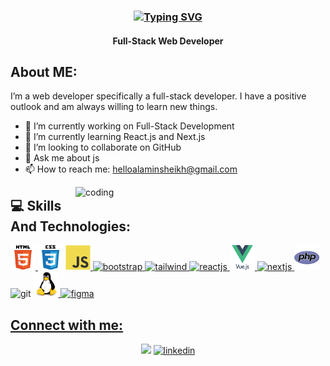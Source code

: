 <h3 align="center">
<a href="https://git.io/typing-svg"><img src="https://readme-typing-svg.demolab.com?      font=Fira+Code&size=24&pause=1000&center=true&vCenter=true&multiline=true&width=460&lines=Hey+there+👋,I'm+Al-Amin+%3C%2F%3E" alt="Typing SVG" /></a>
</h3>
<h4 align="center"> Full-Stack Web Developer</h4>



<!-- About Me part -->
## About ME:
I’m a web developer specifically a full-stack developer. I have a positive outlook and am always willing to learn new things.
- 🔭 I’m currently working on Full-Stack Development 
- 🌱 I’m currently learning React.js and Next.js  
- 👯 I’m looking to collaborate on GitHub 
- 💬 Ask me about js 
- 📫 How to reach me: helloalaminsheikh@gmail.com 
<img align="right" alt="coding" width="400" src="https://i.giphy.com/Rpl1sod1vCXK0L2SUN.webp">
<h2>💻 Skills And Technologies:</h2>

<p align="left"> 
<a href="https://www.w3.org/html/" target="_blank" rel="noreferrer"> <img src="https://raw.githubusercontent.com/devicons/devicon/master/icons/html5/html5-original-wordmark.svg" alt="html5" width="40" height="40"/> </a>
<img src="https://raw.githubusercontent.com/devicons/devicon/master/icons/css3/css3-original-wordmark.svg" alt="css3" width="40" height="40"/> </a> <a href="https://www.figma.com/" target="_blank" rel="noreferrer">  <a href="https://developer.mozilla.org/en-US/docs/Web/JavaScript" target="_blank" rel="noreferrer">  <img src="https://raw.githubusercontent.com/devicons/devicon/master/icons/javascript/javascript-original.svg" alt="javascript" width="40" height="40"/> </a>   <a href="https://getbootstrap.com" target="_blank" rel="noreferrer"> 
  <img src="https://www.vectorlogo.zone/logos/getbootstrap/getbootstrap-ar21.svg" alt="bootstrap" width="70" height="40"/> </a> <a href="https://tailwindcss.com/" target="_blank" rel="noreferrer"> <img src="https://www.vectorlogo.zone/logos/tailwindcss/tailwindcss-icon.svg" alt="tailwind" width="40" height="40"/> </a> 
<a href="https://react.dev/" target="_blank" rel="noreferrer">   <img src="https://www.vectorlogo.zone/logos/reactjs/reactjs-ar21.svg" alt="reactjs" width="70" height="40"/> </a>
  <a href="https://vuejs.org/" target="_blank" rel="noreferrer">   <img src="https://raw.githubusercontent.com/devicons/devicon/master/icons/vuejs/vuejs-original-wordmark.svg" alt="vuejs" width="40" height="40"/> </a>
 <a href="https://nextjs.org/" target="_blank" rel="noreferrer">   <img src="https://www.vectorlogo.zone/logos/nextjs/nextjs-icon.svg" alt="nextjs" width="40" height="40"/> </a>
  <a href="https://www.php.net" target="_blank" rel="noreferrer">   <img src="https://raw.githubusercontent.com/devicons/devicon/master/icons/php/php-original.svg" alt="php" width="40" height="40"/> </a>    <img src="https://www.vectorlogo.zone/logos/git-scm/git-scm-icon.svg" alt="git" width="40" height="40"/> </a> <a href="https://www.linux.org/" target="_blank" rel="noreferrer"> 
  <img src="https://raw.githubusercontent.com/devicons/devicon/master/icons/linux/linux-original.svg" alt="linux" width="40" height="40"/> </a>  
 <a href="https://www.photoshop.com/en" target="_blank" rel="noreferrer"> <img src="https://www.vectorlogo.zone/logos/figma/figma-icon.svg" alt="figma" width="40" height="40"/> </a> <a href="https://git-scm.com/" target="_blank" rel="noreferrer">
 </p>



<h2>Connect with me: </h2>
<div align="center">
  <a href="https://github.com/alaminsframe/"><img src="https://img.shields.io/badge/GitHub-100000?style=for-the-badge&logo=github&logoColor=white"/></a>
  <a href="https://www.linkedin.com/in/alaminsheikh-dev//"><img src='https://img.shields.io/badge/LinkedIn-0077B5?style=for-the-badge&logo=linkedin&logoColor=white' alt='linkedin'></a>
 </div>
<br/>


